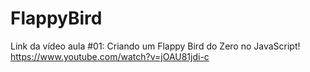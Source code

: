 # FlappyBird
Link da vídeo aula #01: Criando um Flappy Bird do Zero no JavaScript!
https://www.youtube.com/watch?v=jOAU81jdi-c

